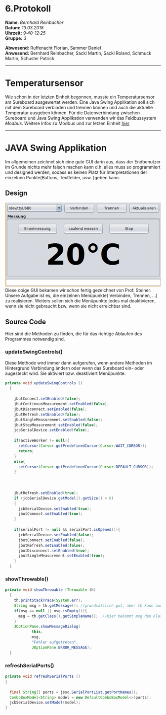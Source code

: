 # 6.Protokoll  
  
  **Name**:  *Bernhard Reinbacher*  
  **Datum:** *13.03.2018*  
  **Uhrzeit:** *9:40-12:25*  
  **Gruppe:** *3*  
  
   
    
 **Abwesend:** Ruffenacht Florian, Sammer Daniel  
 **Anwesend:** Bernhard Reinbacher, Sackl Martin, Sackl Roland, Schmuck Martin, Schuster Patrick
*********************************************************************************************************************************** 
 # Temperatursensor
Wie schon in der letzten Einheit begonnen, musste ein Temperatursensor am Sureboard ausgewertet werden. Eine Java Swing Applikation soll sich mit dem Sureboard verbinden und trennen können und auch die aktuelle Temperatur ausgeben können. Für die Datenverbindung zwischen Sureboard und Java Swing Applikation verwenden wir das Feldbussystem *Modbus*. Weitere Infos zu Modbus und zur letzen Einheit [hier](/reibem14/README_13_03_2018.md)    
***********************************************************************************************************************************   
# JAVA Swing Applikation  
Im allgemeinen zeichnet sich eine gute GUI darin aus, dass der Endbenutzer im Grunde nichts mehr falsch machen kann d.h. alles muss so programmiert und designed werden, sodass es keinen Platz für Interpretationen der einzelnen Punkte(Buttons, Textfelder, usw. )geben kann.  
  
## Design  
![GUI](/reibem14/Temperatur_GUI.PNG)  
Diese obige GUI bekamen wir schon fertig gezeichnet von Prof. Steiner. Unsere Aufgabe ist es, die einzelnen Menüpunkte( Verbinden, Trennen, ...) zu realisieren. Weiters sollen sich die Menüpunkte jedes mal deaktivieren, wenn sie nicht gebraucht bzw. wenn sie nicht erreichbar sind.  
## Source Code    
Hier sind die Methoden zu finden, die für das richtige Ablaufen des Programmes notwendig sind.  
### updateSwingControls()    
Diese Methode wird immer dann aufgerufen, wenn andere Methoden im Hintergrund Verbindung ändern oder wenn das Sureboard ein- oder augesteckt wird. Sie aktiviert bzw. deaktiviert Menüpunkte. 

```java 
private void updateSwingControls ()
  {

    jbutConnect.setEnabled(false);
    jbutContinousMeasurement.setEnabled(false);
    jbutDisconnect.setEnabled(false);
    jbutRefresh.setEnabled(false);
    jbutSingleMeasurement.setEnabled(false);
    jbutStopMeasurement.setEnabled(false);
    jcbSerialDevice.setEnabled(false);

    if(activeWorker != null){
      setCursor(Cursor.getPredefinedCursor(Cursor.WAIT_CURSOR));
      return;
    }
    else{
      setCursor(Cursor.getPredefinedCursor(Cursor.DEFAULT_CURSOR));
    }
    
    
    
    jbutRefresh.setEnabled(true);
    if (jcbSerialDevice.getModel().getSize() > 0)
    {
      jcbSerialDevice.setEnabled(true);
      jbutConnect.setEnabled(true);
    }

    if(serialPort != null && serialPort.isOpened()){
      jcbSerialDevice.setEnabled(false);
      jbutConnect.setEnabled(false);
      jbutRefresh.setEnabled(false);
      jbutDisconnect.setEnabled(true);
      jbutSingleMeasurement.setEnabled(true);
    }
  }
```
### showThrowable()    
```java
private void showThrowable (Throwable th)
  {
    th.printStackTrace(System.err);
    String msg = th.getMessage(); //grundsätzlich gut, aber th kann auch null sein
    if(msg == null || msg.isEmpty()){
      msg = th.getClass().getSimpleName();  //hier bekommt msg den Klassenname im Falle das msg null oder Empty ist
    }
    JOptionPane.showMessageDialog(
            this, 
            msg, 
            "Fehler aufgetreten", 
            JOptionPane.ERROR_MESSAGE);
  }  
  ```  
  ### refreshSerialPorts()  
  ```java  
  private void refreshSerialPorts ()
  {

    final String[] ports = jssc.SerialPortList.getPortNames();
    ComboBoxModel<String> model = new DefaultComboBoxModel<>(ports);
    jcbSerialDevice.setModel(model);
  }  
  ```
